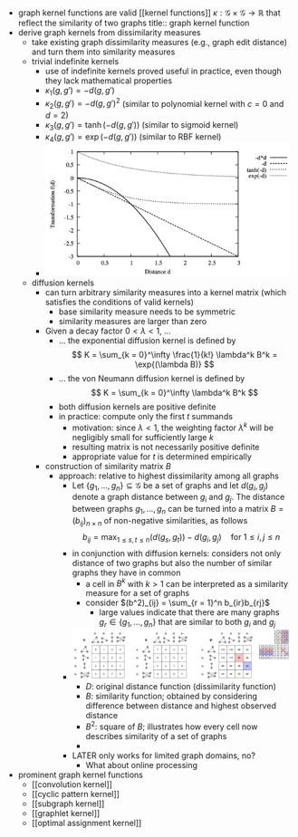 - graph kernel functions are valid [[kernel functions]] $\kappa : \mathcal{G} \times \mathcal{G} \rightarrow \mathbb{R}$ that reflect the similarity of two graphs
  title:: graph kernel function
- derive graph kernels from dissimilarity measures
	- take existing graph dissimilarity measures (e.g., graph edit distance) and turn them into similarity measures
	- trivial indefinite kernels
		- use of indefinite kernels proved useful in practice, even though they lack mathematical properties
		- $\kappa_1(g, g') = -d(g, g')$
		- $\kappa_2(g, g') = -d(g, g')^2$ (similar to polynomial kernel with $c = 0$ and $d = 2$)
		- $\kappa_3(g, g') = \tanh (-d(g, g'))$ (similar to sigmoid kernel)
		- $\kappa_4(g, g') = \exp (-d(g, g'))$ (similar to RBF kernel)
		- ![graph-kernel-functions-indefinite-kernels.png](../assets/graph-kernel-functions-indefinite-kernels_1742574981996_0.png)
	- diffusion kernels
		- can turn arbitrary similarity measures into a kernel matrix (which satisfies the conditions of valid kernels)
			- base similarity measure needs to be symmetric
			- similarity measures are larger than zero
		- Given a decay factor $0 < \lambda < 1$, ...
			- ... the exponential diffusion kernel is defined by
			  $$
			  K = \sum_{k = 0}^\infty \frac{1}{k!} \lambda^k B^k = \exp{(\lambda B)}
			  $$
			- ... the von Neumann diffusion kernel is defined by
			  $$
			  K = \sum_{k = 0}^\infty \lambda^k B^k
			  $$
			- both diffusion kernels are positive definite
			- in practice: compute only the first $t$ summands
				- motivation: since $\lambda < 1$, the weighting factor $\lambda^k$ will be negligibly small for sufficiently large $k$
				- resulting matrix is not necessarily positive definite
				- appropriate value for $t$ is determined empirically
		- construction of similarity matrix $B$
			- approach: relative to highest dissimilarity among all graphs
				- Let $\{g_1, \dots, g_n\} \subseteq \mathcal{G}$ be a set of graphs and let $d(g_i, g_j)$ denote a graph distance between $g_i$ and $g_j$. The distance between graphs ${g_1, \dots, g_n}$ can be turned into a matrix $B = (b_{ij})_{n \times n}$ of non-negative similarities, as follows
				  $$
				  b_{ij} = \max_{1 \leq s, t \leq n} (d(g_s, g_t)) - d(g_i, g_j) \quad \text{for } 1 \leq i, j \leq n
				  $$
				- in conjunction with diffusion kernels: considers not only distance of two graphs but also the number of similar graphs they have in common
					- a cell in $B^k$ with $k > 1$ can be interpreted as a similarity measure for a set of graphs
					- consider $(b^2)_{ij} = \sum_{r = 1}^n b_{ir}b_{rj}$
						- large values indicate that there are many graphs $g_r \in \{g_1, \dots, g_n\}$ that are similar to both $g_i$ and $g_j$
				- ![graph-kernel-functions-diffusion-kernels-sample.png](../assets/graph-kernel-functions-diffusion-kernels-sample_1742579106169_0.png)
					- $D$: original distance function (dissimilarity function)
					- $B$: similarity function; obtained by considering difference between distance and highest observed distance
					- $B^2$: square of $B$; illustrates how every cell now describes similarity of a set of graphs
					-
				- LATER only works for limited graph domains, no?
					- What about online processing
- prominent graph kernel functions
	- [[convolution kernel]]
	- [[cyclic pattern kernel]]
	- [[subgraph kernel]]
	- [[graphlet kernel]]
	- [[optimal assignment kernel]]